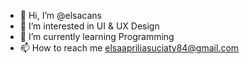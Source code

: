 - 👋 Hi, I’m @elsacans
- 👀 I’m interested in UI & UX Design
- 🌱 I’m currently learning Programming
- 📫 How to reach me elsaapriliasuciaty84@gmail.com

<!---
elsacans/elsacans is a ✨ special ✨ repository because its `README.md` (this file) appears on your GitHub profile.
You can click the Preview link to take a look at your changes.
--->
